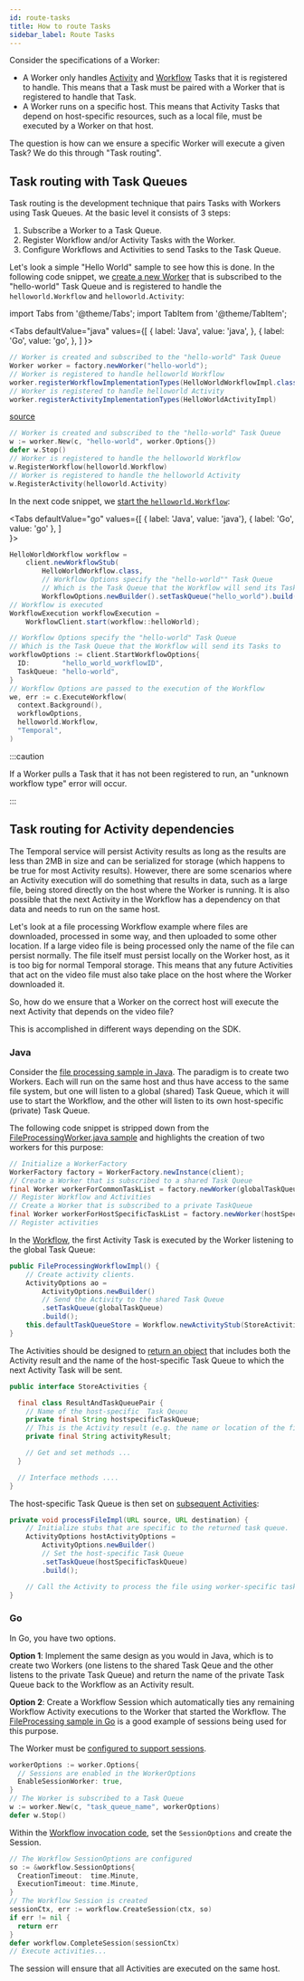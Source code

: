 ```yaml
---
id: route-tasks
title: How to route Tasks
sidebar_label: Route Tasks
---
```


Consider the specifications of a Worker:
- A Worker only handles [Activity](docs/learn-activities) and [Workflow](docs/learn-workflows) Tasks that it is registered to handle. This means that a Task must be paired with a Worker that is registered to handle that Task.
- A Worker runs on a specific host. This means that Activity Tasks that depend on host-specific resources, such as a local file, must be executed by a Worker on that host.

The question is how can we ensure a specific Worker will execute a given Task? We do this through "Task routing".

## Task routing with Task Queues

Task routing is the development technique that pairs Tasks with Workers using Task Queues. At the basic level it consists of 3 steps:

1. Subscribe a Worker to a Task Queue.
2. Register Workflow and/or Activity Tasks with the Worker.
3. Configure Workflows and Activities to send Tasks to the Task Queue.

Let's look a simple "Hello World" sample to see how this is done. In the following code snippet, we [create a new Worker](https://github.com/temporalio/go-samples/blob/master/helloworld/worker/main.go#L26) that is subscribed to the "hello-world" Task Queue and is registered to handle the `helloworld.Workflow` and `helloworld.Activity`:

import Tabs from '@theme/Tabs';
import TabItem from '@theme/TabItem';

<Tabs
    defaultValue="java"
    values={[
        { label: 'Java', value: 'java', },
        { label: 'Go', value: 'go', },
    ]
}>

<TabItem value="java">

```java
// Worker is created and subscribed to the "hello-world" Task Queue 
Worker worker = factory.newWorker("hello-world");
// Worker is registered to handle helloworld Workflow
worker.registerWorkflowImplementationTypes(HelloWorldWorkflowImpl.class)
// Worker is registered to handle helloworld Activity
worker.registerActivityImplementationTypes(HelloWorldActivityImpl)
```

</TabItem>
<TabItem value="go">

[source](https://github.com/temporalio/temporal-go-samples/tree/master/helloworld)

```go
// Worker is created and subscribed to the "hello-world" Task Queue
w := worker.New(c, "hello-world", worker.Options{})
defer w.Stop()
// Worker is registered to handle the helloworld Workflow
w.RegisterWorkflow(helloworld.Workflow)
// Worker is registered to handle the helloworld Activity
w.RegisterActivity(helloworld.Activity)
```

</TabItem>
</Tabs>

In the next code snippet, we [start the `helloworld.Workflow`](https://github.com/temporalio/go-samples/blob/master/helloworld/starter/main.go#L25):

<Tabs
    defaultValue="go"
    values={[
        { label: 'Java', value: 'java'},
        { label: 'Go', value: 'go' },
    ]           
}>

<TabItem value="java">

```java
HelloWorldWorkflow workflow =
    client.newWorkflowStub(
        HelloWorldWorkflow.class,
        // Workflow Options specify the "hello-world"" Task Queue
        // Which is the Task Queue that the Workflow will send its Tasks to
        WorkflowOptions.newBuilder().setTaskQueue("hello_world").build());
// Workflow is executed
WorkflowExecution workflowExecution =
    WorkflowClient.start(workflow::helloWorld);
```

</TabItem>
<TabItem value="go"> 

```go
// Workflow Options specify the "hello-world" Task Queue
// Which is the Task Queue that the Workflow will send its Tasks to
workflowOptions := client.StartWorkflowOptions{
  ID:        "hello_world_workflowID",
  TaskQueue: "hello-world",
}
// Workflow Options are passed to the execution of the Workflow
we, err := c.ExecuteWorkflow(
  context.Background(), 
  workflowOptions, 
  helloworld.Workflow, 
  "Temporal",
)
```

</TabItem>
</Tabs>

:::caution

If a Worker pulls a Task that it has not been registered to run, an "unknown workflow type" error will occur.

:::

## Task routing for Activity dependencies

The Temporal service will persist Activity results as long as the results are less than 2MB in size and can be serialized for storage (which happens to be true for most Activity results). However, there are some scenarios where an Activity execution will do something that results in data, such as a large file, being stored directly on the host where the Worker is running. It is also possible that the next Activity in the Workflow has a dependency on that data and needs to run on the same host.

Let's look at a file processing Workflow example where files are downloaded, processed in some way, and then uploaded to some other location. If a large video file is being processed only the name of the file can persist normally. The file itself must persist locally on the Worker host, as it is too big for normal Temporal storage. This means that any future Activities that act on the video file must also take place on the host where the Worker downloaded it.

So, how do we ensure that a Worker on the correct host will execute the next Activity that depends on the video file?

This is accomplished in different ways depending on the SDK.

### Java

Consider the [file processing sample in Java](https://github.com/temporalio/java-samples/tree/master/src/main/java/io/temporal/samples/fileprocessing). The paradigm is to create two Workers. Each will run on the same host and thus have access to the same file system, but one will listen to a global (shared) Task Queue, which it will use to start the Workflow, and the other will listen to its own host-specific (private) Task Queue. 

The following code snippet is stripped down from the [FileProcessingWorker.java sample](https://github.com/temporalio/java-samples/blob/master/src/main/java/io/temporal/samples/fileprocessing/FileProcessingWorker.java) and highlights the creation of two workers for this purpose:

```java
// Initialize a WorkerFactory
WorkerFactory factory = WorkerFactory.newInstance(client);
// Create a Worker that is subscribed to a shared Task Queue
final Worker workerForCommonTaskList = factory.newWorker(globalTaskQueue);
// Register Workflow and Activities
// Create a Worker that is subscribed to a private TaskQueue
final Worker workerForHostSpecificTaskList = factory.newWorker(hostSpecifiTaskQueue);
// Register activities
```

In the [Workflow](https://github.com/temporalio/java-samples/blob/master/src/main/java/io/temporal/samples/fileprocessing/FileProcessingWorkflowImpl.java#L42), the first Activity Task is executed by the Worker listening to the global Task Queue:

```java
public FileProcessingWorkflowImpl() {
    // Create activity clients.
    ActivityOptions ao =
        ActivityOptions.newBuilder()
        // Send the Activity to the shared Task Queue
        .setTaskQueue(globalTaskQueue)
        .build();
    this.defaultTaskQueueStore = Workflow.newActivityStub(StoreActivities.class, ao);
}
```

The Activities should be designed to [return an object](https://github.com/temporalio/java-samples/blob/master/src/main/java/io/temporal/samples/fileprocessing/StoreActivities.java) that includes both the Activity result and the name of the host-specific Task Queue to which the next Activity Task will be sent.

```java
public interface StoreActivities {

  final class ResultAndTaskQueuePair {
    // Name of the host-specific  Task Qeueu
    private final String hostspecificTaskQueue;
    // This is the Activity result (e.g. the name or location of the file)
    private final String activityResult;

    // Get and set methods ...
  }

  // Interface methods ....
}
```

The host-specific Task Queue is then set on [subsequent Activities](https://github.com/temporalio/java-samples/blob/master/src/main/java/io/temporal/samples/fileprocessing/FileProcessingWorkflowImpl.java#L63):

```java
private void processFileImpl(URL source, URL destination) {
    // Initialize stubs that are specific to the returned task queue.
    ActivityOptions hostActivityOptions =
        ActivityOptions.newBuilder()
        // Set the host-specific Task Queue
        .setTaskQueue(hostSpecificTaskQueue)
        .build();

    // Call the Activity to process the file using worker-specific task queue.
}
```

### Go

In Go, you have two options.

**Option 1**: Implement the same design as you would in Java, which is to create two Workers (one listens to the shared Task Qeue and the other listens to the private Task Queue) and return the name of the private Task Queue back to the Workflow as an Activity result.

**Option 2**: Create a Workflow Session which automatically ties any remaining Workflow Activity executions to the Worker that started the Workflow. The [FileProcessing sample in Go](https://github.com/temporalio/temporal-go-samples/tree/master/fileprocessing) is a good example of sessions being used for this purpose.

The Worker must be [configured to support sessions](https://github.com/temporalio/go-samples/blob/master/fileprocessing/worker/main.go#L27).

```go
workerOptions := worker.Options{
  // Sessions are enabled in the WorkerOptions
  EnableSessionWorker: true,
}
// The Worker is subscribed to a Task Queue
w := worker.New(c, "task_queue_name", workerOptions)
defer w.Stop()
```

Within the [Workflow invocation code](https://github.com/temporalio/go-samples/blob/master/fileprocessing/workflow.go#L48), set the `SessionOptions` and create the Session.

```go
// The Workflow SessionOptions are configured
so := &workflow.SessionOptions{
  CreationTimeout:  time.Minute,
  ExecutionTimeout: time.Minute,
}
// The Workflow Session is created
sessionCtx, err := workflow.CreateSession(ctx, so)
if err != nil {
  return err
}
defer workflow.CompleteSession(sessionCtx)
// Execute activities...
```

The session will ensure that all Activities are executed on the same host.

